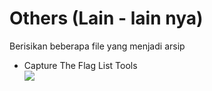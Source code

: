 # Others (Lain - lain nya)
<p>Berisikan beberapa file yang menjadi arsip</p>
<ul>
  <li>Capture The Flag List Tools<br>
  <img src="https://github.com/nacfasilkomunsri/Others/blob/master/ctf-tool.jpg">
  </li>
</ul>
